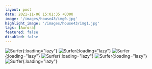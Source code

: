 ```yaml
---
layout: post
date: 2021-11-06 15:01:35 +0300
image: '/images/house43/img0.jpg'
highlight_image: '/images/house43/img1.jpg'
tags: [Aurora]
featured: false
disabled: false
---
```


![Surfer]({{site.baseurl}}/images/house43/img3.jpg){:loading="lazy"}
![Surfer]({{site.baseurl}}/images/house43/img4.jpg){:loading="lazy"}
![Surfer]({{site.baseurl}}/images/house43/img5.jpg){:loading="lazy"}
![Surfer]({{site.baseurl}}/images/house43/img6.jpg){:loading="lazy"}
![Surfer]({{site.baseurl}}/images/house43/img7.jpg){:loading="lazy"}
![Surfer]({{site.baseurl}}/images/house43/img8.jpg){:loading="lazy"} 